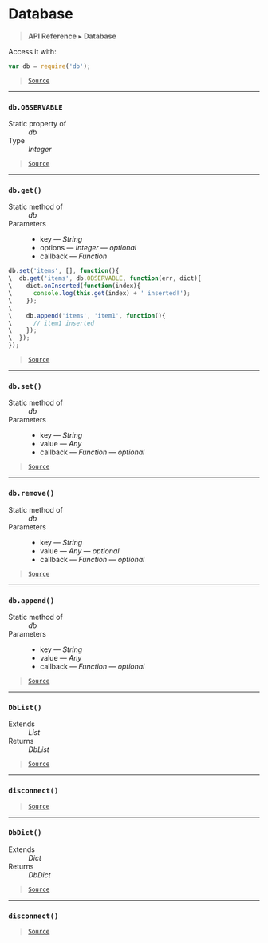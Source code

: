 # Database

> **API Reference** ▸ **Database**

<!-- toc -->
Access it with:
```javascript
var db = require('db');
```


> [`Source`](https:/github.com/Neft-io/neft/blob/3dc9f5366bf00b190122a2aec6eec7c6b4593c4f/src/db/index.litcoffee)


* * * 

### `db.OBSERVABLE`

<dl><dt>Static property of</dt><dd><i>db</i></dd><dt>Type</dt><dd><i>Integer</i></dd></dl>


> [`Source`](https:/github.com/Neft-io/neft/blob/3dc9f5366bf00b190122a2aec6eec7c6b4593c4f/src/db/index.litcoffee#integer-dbobservable)


* * * 

### `db.get()`

<dl><dt>Static method of</dt><dd><i>db</i></dd><dt>Parameters</dt><dd><ul><li>key — <i>String</i></li><li>options — <i>Integer</i> — <i>optional</i></li><li>callback — <i>Function</i></li></ul></dd></dl>

```javascript
db.set('items', [], function(){
\  db.get('items', db.OBSERVABLE, function(err, dict){
\    dict.onInserted(function(index){
\      console.log(this.get(index) + ' inserted!');
\    });
\
\    db.append('items', 'item1', function(){
\      // item1 inserted
\    });
\  });
});
```


> [`Source`](https:/github.com/Neft-io/neft/blob/3dc9f5366bf00b190122a2aec6eec7c6b4593c4f/src/db/index.litcoffee#dbgetstring-key-integer-options-function-callback)


* * * 

### `db.set()`

<dl><dt>Static method of</dt><dd><i>db</i></dd><dt>Parameters</dt><dd><ul><li>key — <i>String</i></li><li>value — <i>Any</i></li><li>callback — <i>Function</i> — <i>optional</i></li></ul></dd></dl>


> [`Source`](https:/github.com/Neft-io/neft/blob/3dc9f5366bf00b190122a2aec6eec7c6b4593c4f/src/db/index.litcoffee#dbsetstring-key-any-value-function-callback)


* * * 

### `db.remove()`

<dl><dt>Static method of</dt><dd><i>db</i></dd><dt>Parameters</dt><dd><ul><li>key — <i>String</i></li><li>value — <i>Any</i> — <i>optional</i></li><li>callback — <i>Function</i> — <i>optional</i></li></ul></dd></dl>


> [`Source`](https:/github.com/Neft-io/neft/blob/3dc9f5366bf00b190122a2aec6eec7c6b4593c4f/src/db/index.litcoffee#dbremovestring-key-any-value-function-callback)


* * * 

### `db.append()`

<dl><dt>Static method of</dt><dd><i>db</i></dd><dt>Parameters</dt><dd><ul><li>key — <i>String</i></li><li>value — <i>Any</i></li><li>callback — <i>Function</i> — <i>optional</i></li></ul></dd></dl>


> [`Source`](https:/github.com/Neft-io/neft/blob/3dc9f5366bf00b190122a2aec6eec7c6b4593c4f/src/db/index.litcoffee#dbappendstring-key-any-value-function-callback)


* * * 

### `DbList()`

<dl><dt>Extends</dt><dd><i>List</i></dd><dt>Returns</dt><dd><i>DbList</i></dd></dl>


> [`Source`](https:/github.com/Neft-io/neft/blob/3dc9f5366bf00b190122a2aec6eec7c6b4593c4f/src/db/index.litcoffee#dblist-dblist--list)


* * * 

### `disconnect()`

> [`Source`](https:/github.com/Neft-io/neft/blob/3dc9f5366bf00b190122a2aec6eec7c6b4593c4f/src/db/index.litcoffee#dblistdisconnect)


* * * 

### `DbDict()`

<dl><dt>Extends</dt><dd><i>Dict</i></dd><dt>Returns</dt><dd><i>DbDict</i></dd></dl>


> [`Source`](https:/github.com/Neft-io/neft/blob/3dc9f5366bf00b190122a2aec6eec7c6b4593c4f/src/db/index.litcoffee#dbdict-dbdict--dict)


* * * 

### `disconnect()`

> [`Source`](https:/github.com/Neft-io/neft/blob/3dc9f5366bf00b190122a2aec6eec7c6b4593c4f/src/db/index.litcoffee#dbdictdisconnect)

